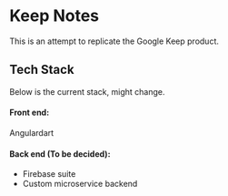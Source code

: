 # Keep Notes
This is an attempt to replicate the Google Keep product.

## Tech Stack
Below is the current stack, might change.
#### Front end:
Angulardart
#### Back end (To be decided):
- Firebase suite
- Custom microservice backend